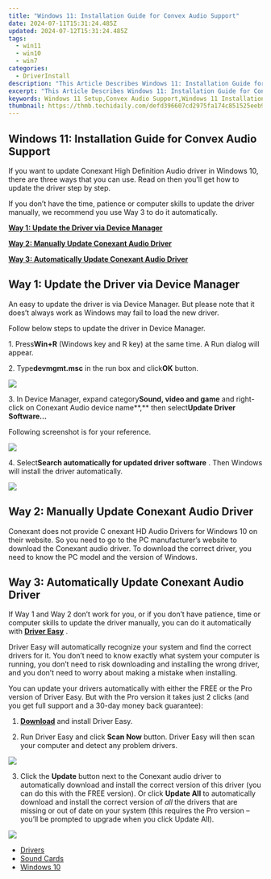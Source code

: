 ```yaml
---
title: "Windows 11: Installation Guide for Convex Audio Support"
date: 2024-07-11T15:31:24.485Z
updated: 2024-07-12T15:31:24.485Z
tags:
  - win11
  - win10
  - win7
categories:
  - DriverInstall
description: "This Article Describes Windows 11: Installation Guide for Convex Audio Support"
excerpt: "This Article Describes Windows 11: Installation Guide for Convex Audio Support"
keywords: Windows 11 Setup,Convex Audio Support,Windows 11 Installation Guide,Audio Drivers Installation for Windows 11,Enabling Convex Audio on Windows 11,Windows 11 Sound Settings,Audio Configuration in Windows 11
thumbnail: https://thmb.techidaily.com/defd396607cd2975fa174c851525eeb9f0360235bf9d5ed977ea6af47a5ef4bb.jpg
---
```


## Windows 11: Installation Guide for Convex Audio Support

 If you want to update Conexant High Definition Audio driver in Windows 10, there are three ways that you can use. Read on then you’ll get how to update the driver step by step.

 If you don’t have the time, patience or computer skills to update the driver manually, we recommend you use Way 3 to do it automatically.

[**Way 1: Update the Driver via Device Manager**](#way1)

[**Way 2: Manually Update Conexant Audio Driver**](#way2)

[**Way 3: Automatically Update Conexant Audio Driver**](#way3)

##  Way 1: Update the Driver via Device Manager

 An easy to update the driver is via Device Manager. But please note that it does’t always work as Windows may fail to load the new driver.

Follow below steps to update the driver in Device Manager.

 1\. Press**Win+R** (Windows key and R key) at the same time. A Run dialog will appear.

 2\. Type**devmgmt.msc** in the run box and click**OK** button.

![](https://images.drivereasy.com/wp-content/uploads/2016/04/img_5719de6d7914a.png)

 3\. In Device Manager, expand category**Sound, video and game** and right-click on Conexant Audio device name**,** then select**Update Driver Software…**

 Following screenshot is for your reference.  
  
![](https://images.drivereasy.com/wp-content/uploads/2016/04/img_5719df54f1dba.png)

 4\. Select**Search automatically for updated driver software** . Then Windows will install the driver automatically.

![](https://images.drivereasy.com/wp-content/uploads/2017/07/img_59704e3d1bbe0.png)

##

## **Way 2: Manually Update Conexant Audio Driver**

Conexant does not provide C onexant HD Audio Drivers for Windows 10  on their website. So you need to go to the PC manufacturer’s website to download the Conexant audio driver. To download the correct driver, you need to know the PC model and the version of Windows.

##   **Way 3: Automatically Update Conexant Audio Driver**

 If Way 1 and Way 2 don’t work for you, or if you don’t have patience, time or computer skills to update the driver manually,  you can do it automatically with **[Driver Easy](https://tools.techidaily.com/drivereasy/download/)**  .

 Driver Easy will automatically recognize your system and find the correct drivers for it. You don’t need to know exactly what system your computer is running, you don’t need to risk downloading and installing the wrong driver, and you don’t need to worry about making a mistake when installing.

 You can update your drivers automatically with either the FREE or the Pro version of Driver Easy. But with the Pro version it takes just 2 clicks (and you get full support and a 30-day money back guarantee):

 1) **[Download](https://tools.techidaily.com/drivereasy/download/)**   and install Driver Easy.

 2) Run Driver Easy and click **Scan Now**   button. Driver Easy will then scan your computer and detect any problem drivers.

![](https://images.drivereasy.com/wp-content/uploads/2017/07/img_597052d28f01b.jpg)

 3) Click the **Update** button next to the Conexant audio driver to automatically download and install the correct version of this driver (you can do this with the FREE version). Or click **Update All**  to automatically download and install the correct version of _all_   the drivers that are missing or out of date on your system (this requires the Pro version – you’ll be prompted to upgrade when you click Update All).

![](https://images.drivereasy.com/wp-content/uploads/2017/07/img_597052c60f2cc.jpg)

* [Drivers](https://tools.techidaily.com/drivereasy/download/)
* [Sound Cards](https://store.drivereasy.com/order/cart.php?PRODS=4731822&QTY=1&AFFILIATE=108875)
* [Windows 10](https://tools.techidaily.com/drivereasy/download/)

<ins class="adsbygoogle"
     style="display:block"
     data-ad-format="autorelaxed"
     data-ad-client="ca-pub-7571918770474297"
     data-ad-slot="1223367746"></ins>



<ins class="adsbygoogle"
     style="display:block"
     data-ad-client="ca-pub-7571918770474297"
     data-ad-slot="8358498916"
     data-ad-format="auto"
     data-full-width-responsive="true"></ins>




